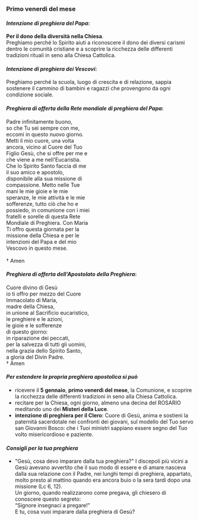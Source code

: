 
### Primo venerdì del mese

#### *Intenzione di preghiera del Papa*:
**Per il dono della diversità nella Chiesa**.<br>Preghiamo perché lo Spirito aiuti a riconoscere il dono dei diversi carismi dentro le comunità cristiane e a scoprire la ricchezza delle differenti tradizioni rituali in seno alla Chiesa Cattolica.

#### *Intenzione di preghiera dei Vescovi*:
Preghiamo perché la scuola, luogo di crescita e di relazione, sappia sostenere il cammino di bambini e ragazzi che provengono da ogni condizione sociale.

#### *Preghiera di offerta della Rete mondiale di preghiera del Papa*:
Padre infinitamente buono,<br>so che Tu sei sempre con me,<br>eccomi in questo nuovo giorno.<br>Metti il mio cuore, una volta<br>ancora, vicino al Cuore del Tuo<br>Figlio Gesù, che si offre per me e<br>che viene a me nell'Eucaristia.<br>Che lo Spirito Santo faccia di me<br>il suo amico e apostolo,<br>disponibile alla sua missione di<br>compassione. Metto nelle Tue<br>mani le mie gioie e le mie<br>speranze, le mie attività e le mie<br>sofferenze, tutto ciò che ho e<br>possiedo, in comunione con i miei<br>fratelli e sorelle di questa Rete<br>Mondiale di Preghiera. Con Maria<br>Ti offro questa giornata per la<br>missione della Chiesa e per le<br>intenzioni del Papa e del mio<br>Vescovo in questo mese.<br><br>† Amen

#### *Preghiera di offerta dell'Apostolato della Preghiera*:
Cuore divino di Gesù<br>io ti offro per mezzo del Cuore<br>Immacolato di Maria,<br>madre della Chiesa,<br>in unione al Sacrificio eucaristico,<br>le preghiere e le azioni,<br>le gioie e le sofferenze<br>di questo giorno:<br>in riparazione dei peccati,<br>per la salvezza di tutti gli uomini,<br>nella grazia dello Spirito Santo,<br>a gloria del Divin Padre.<br>† Amen

#### *Per estendere la propria preghiera apostolica si può*
- ricevere il **5 gennaio**, **primo venerdì del mese**, la Comunione, e scoprire la ricchezza delle differenti tradizioni in seno alla Chiesa Cattolica.
- recitare per la Chiesa, ogni giorno, almeno una decina del ROSARIO meditando uno dei **Misteri della Luce**.
- **intenzione di preghiera per il Clero**: Cuore di Gesù, anima e sostieni la paternità sacerdotale nei confronti dei giovani, sul modello del Tuo servo san Giovanni Bosco: che i Tuoi ministri sappiano essere segno del Tuo volto misericordioso e paziente.

#### *Consigli per la tua preghiera*

- "Gesù, cosa devo imparare dalla tua preghiera?"
I discepoli più vicini a Gesù avevano avvertito che il suo modo di essere e di amare nasceva dalla sua relazione con il Padre, nei lunghi tempi di preghiera, appartato, molto presto al mattino quando era ancora buio o la sera tardi dopo una missione (Lc 6, 12).<br>Un giorno, quando realizzarono come pregava, gli chiesero di conoscere questo segreto:<br>“Signore insegnaci a pregare!”<br>E tu, cosa vuoi imparare dalla preghiera di Gesù?